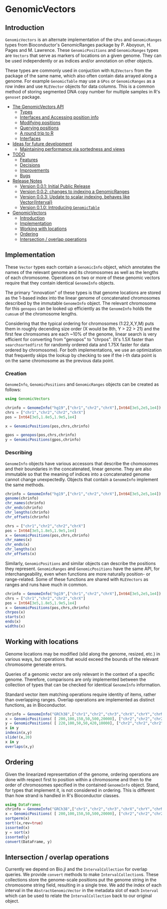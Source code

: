 
<a id='GenomicVectors-1'></a>

# GenomicVectors


<a id='Introduction-1'></a>

## Introduction


`GenomicVectors` is an alternate implementation of the `GPos` and `GenomicRanges` types from Bioconductor's GenomicRanges package by P. Aboyoun, H. Pages and M. Lawrence. These `GenomicPositions` and `GenomicRanges` types are `Vectors` that serve as markers of locations on a given genome. They can be used independently or as indices and/or annotation on other objects.


These types are commonly used in conjuction with `RLEVectors` from the package of the same name, which also often contain data arrayed along a genome. For example `GenomicTable` may use a `GPos` or `GenomicRanges` as a row index and use `RLEVector` objects for data columns. This is a common method of storing segmented DNA copy number for multiple samples in R's `genoset` package.

- [The GenomicVectors API](api.md#The-GenomicVectors-API-1)
    - [Types](api.md#Types-1)
    - [Interfaces and Accessing position info](api.md#Interfaces-and-Accessing-position-info-1)
    - [Modifying positions](api.md#Modifying-positions-1)
    - [Querying positions](api.md#Querying-positions-1)
    - [A round trip to R](api.md#A-round-trip-to-R-1)
    - [Interfaces](interfaces.md#Interfaces-1)
- [Ideas for future development](future.md#Ideas-for-future-development-1)
    - [Maintaining performance via sortedness and views](future.md#Maintaining-performance-via-sortedness-and-views-1)
- [TODO](TODO.md#TODO-1)
    - [Features](TODO.md#Features-1)
    - [Decisions](TODO.md#Decisions-1)
    - [Improvements](TODO.md#Improvements-1)
    - [Bugs](TODO.md#Bugs-1)
- [Release Notes](NEWS.md#Release-Notes-1)
    - [Version 0.0.1: Initial Public Release](NEWS.md#Version-0.0.1:-Initial-Public-Release-1)
    - [Version 0.0.2: changes to indexing a GenomicRanges](NEWS.md#Version-0.0.2:-changes-to-indexing-a-GenomicRanges-1)
    - [Version 0.0.3: Update to scalar indexing, behaves like Vector{Interval}](NEWS.md#Version-0.0.3:-Update-to-scalar-indexing,-behaves-like-Vector{Interval}-1)
    - [Version 0.1.0: Introducing `GenomicTable`](NEWS.md#Version-0.1.0:-Introducing-GenomicTable-1)
- [GenomicVectors](index.md#GenomicVectors-1)
    - [Introduction](index.md#Introduction-1)
    - [Implementation](index.md#Implementation-1)
    - [Working with locations](index.md#Working-with-locations-1)
    - [Ordering](index.md#Ordering-1)
    - [Intersection / overlap operations](index.md#Intersection-/-overlap-operations-1)


<a id='Implementation-1'></a>

## Implementation


These `Vector` types each contain a `GenomicInfo` object, which annotates the names of the relevant genome and its chromosomes as well as the lengths of each chromosome. Operations on two or more of these genomic vectors require that they contain identical `GenomeInfo` objects.


The primary "innovation" of these types is that genome locations are stored as the 1-based index into the linear genome of concatenated chromosomes described by the immutable `GenomeInfo` object. The relevant chromosome for this `genopos` can be looked up efficiently as the `GenomeInfo` holds the `cumsum` of the chromosome lengths.


Considering that the typical ordering for chromosomes (1:22,X,Y,M) puts them in roughly decending size order (X would be 8th, Y > 22 > 21) and the first few chromsomes are each ~10% of the genome, linear search is very efficient for converting from "genopos" to "chrpos". (It's 1.5X faster than `searchsortedfirst` for randomly ordered data and 1.75X faster for data ordered by chromosome). For both implementations, we use an optimization that frequently skips the lookup by checking to see if the i-th data point is on the same chromosome as the previous data point.


<a id='Creation-1'></a>

### Creation


`GenomeInfo`, `GenomicPositions` and `GenomicRanges` objects can be created as follows:


```julia
using GenomicVectors

chrinfo = GenomeInfo("hg19",["chr1","chr2","chrX"],Int64[3e5,2e5,1e4])
chrs = ["chr1","chr2","chr2","chrX"]
pos = Int64[3e5,1.8e5,1.9e5,1e4]

x = GenomicPositions(pos,chrs,chrinfo)

gpos = genopos(pos,chrs,chrinfo)
y = GenomicPositions(gpos,chrinfo)
```


<a id='Describing-1'></a>

### Describing


`GenomeInfo` objects have various accessors that describe the chomosomes and their boundaries in the concatenated, linear genome. They are also immutable so that the meaning of indices into a concatenated genome cannot change unexpectedly. Objects that contain a `GenomeInfo` implement the same methods.


```julia
chrinfo = GenomeInfo("hg19",["chr1","chr2","chrX"],Int64[3e5,2e5,1e4])
genome(chrinfo)
chr_names(chrinfo)
chr_ends(chrinfo)
chr_lengths(chrinfo)
chr_offsets(chrinfo)

chrs = ["chr1","chr2","chr2","chrX"]
pos = Int64[3e5,1.8e5,1.9e5,1e4]
x = GenomicPositions(pos,chrs,chrinfo)
chr_names(x)
chr_ends(x)
chr_lengths(x)
chr_offsets(x)
```


Similarly, `GenomicPositions` and similar objects can describe the positions they represent. `GenomicRanges` and `GenomicPositions` have the same API, for interchangeability, even when functions are more naturally position- or range-related. Some of these functions are shared with `RLEVectors` as ranges and runs have much in common.


```julia
chrinfo = GenomeInfo("hg19",["chr1","chr2","chrX"],Int64[3e5,2e5,1e4])
chrs = ["chr1","chr2","chr2","chrX"]
pos = Int64[3e5,1.8e5,1.9e5,1e4]
x = GenomicPositions(pos,chrs,chrinfo)
chrpos(x)
starts(x)
ends(x)
widths(x)
```


<a id='Working-with-locations-1'></a>

## Working with locations


Genome locations may be modified (slid along the genome, resized, etc.) in various ways, but operations that would exceed the bounds of the relevant chromosome generate errors.


Queries of a genomic vector are only relevant in the context of a specific genome. Therefore, comparisons are only implemented between the collection of types that can be checked for identical `GenomeInfo` information.


Standard vector item matching operations require identity of items, rather than overlapping ranges. Overlap operations are implemented as distinct functions, as in Bioconductor.


```julia
chrinfo = GenomeInfo("GRCh38",["chr1","chr2","chr3","chrX","chrY","chrM"],Int64[3e5,2e5,1e4,5e4,2e3,1e3])
x = GenomicPositions( [ 200,100,150,50,500,20000], ["chr2","chr2","chr2","chrM","chrY","chr1"], chrinfo)
y = GenomicPositions( [ 220,100,50,50,420,10000], ["chr2","chr2","chr2","chrM","chrY","chr1"], chrinfo)
x in y
indexin(x,y)
slide!(x,20)
x in y
overlaps(x,y)

```


<a id='Ordering-1'></a>

## Ordering


Given the linearized representation of the genome, ordering operations are done with respect first to position within a chromosome and then to the order of chromosomes specified in the contained `GenomeInfo` object. Stand, for types that implement it, is not considered in ordering. This is different than how strand is handled in R's Bioconductor classes.


```julia
using DataFrames
chrinfo = GenomeInfo("GRCh38",["chr1","chr2","chr3","chrX","chrY","chrM"],Int64[3e5,2e5,1e4,5e4,2e3,1e3])
x = GenomicPositions( [ 200,100,150,50,500,20000], ["chr2","chr2","chr2","chrM","chrY","chr1"], chrinfo)
sortperm(x)
sort!(x,rev=true)
issorted(x)
y = sort(x)
issorted(y)
convert(DataFrame, y)
```


<a id='Intersection-/-overlap-operations-1'></a>

## Intersection / overlap operations


Currently we depend on Bio.jl and the `IntervalCollection` for overlap queries. We provide `convert` methods to make `IntervalCollection`s. These collections store the genome-scale positions put the genome string in the chromosome string field, resulting in a single tree. We add the index of each interval in the `AbstractGenomicVector` in the metadata slot of each `Interval` which can be used to relate the `IntervalCollection` back to our original object.

